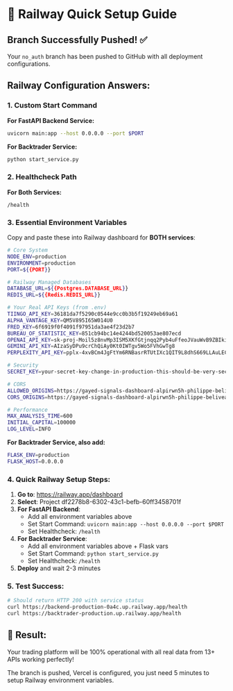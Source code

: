# 🚂 Railway Quick Setup Guide

## Branch Successfully Pushed! ✅
Your `no_auth` branch has been pushed to GitHub with all deployment configurations.

## Railway Configuration Answers:

### 1. Custom Start Command

**For FastAPI Backend Service:**
```bash
uvicorn main:app --host 0.0.0.0 --port $PORT
```

**For Backtrader Service:**
```bash
python start_service.py
```

### 2. Healthcheck Path

**For Both Services:**
```
/health
```

### 3. Essential Environment Variables

Copy and paste these into Railway dashboard for **BOTH services**:

```bash
# Core System
NODE_ENV=production
ENVIRONMENT=production
PORT=${{PORT}}

# Railway Managed Databases
DATABASE_URL=${{Postgres.DATABASE_URL}}
REDIS_URL=${{Redis.REDIS_URL}}

# Your Real API Keys (from .env)
TIINGO_API_KEY=36181da7f5290c0544e9cc0b3b5f19249eb69a61
ALPHA_VANTAGE_KEY=QM5V895I65W014U0
FRED_KEY=6f6919f0f4091f97951da3ae4f23d2b7
BUREAU_OF_STATISTIC_KEY=851cb94bc14e4244bd520053ae807ecd
OPENAI_API_KEY=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
GEMINI_API_KEY=AIzaSyDPu9crChQiAy0Kt0IWTgv5Wo5FVhGwTg8
PERPLEXITY_API_KEY=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

# Security
SECRET_KEY=your-secret-key-change-in-production-this-should-be-very-secure-and-random

# CORS
ALLOWED_ORIGINS=https://gayed-signals-dashboard-alpirwn5h-philippe-beliveaus-projects.vercel.app
CORS_ORIGINS=https://gayed-signals-dashboard-alpirwn5h-philippe-beliveaus-projects.vercel.app

# Performance
MAX_ANALYSIS_TIME=600
INITIAL_CAPITAL=100000
LOG_LEVEL=INFO
```

**For Backtrader Service, also add:**
```bash
FLASK_ENV=production
FLASK_HOST=0.0.0.0
```

### 4. Quick Railway Setup Steps:

1. **Go to**: https://railway.app/dashboard
2. **Select**: Project df2278b8-6302-43c1-befb-60ff3458701f
3. **For FastAPI Backend**:
   - Add all environment variables above
   - Set Start Command: `uvicorn main:app --host 0.0.0.0 --port $PORT`
   - Set Healthcheck: `/health`
4. **For Backtrader Service**:
   - Add all environment variables above + Flask vars
   - Set Start Command: `python start_service.py`
   - Set Healthcheck: `/health`
5. **Deploy** and wait 2-3 minutes

### 5. Test Success:

```bash
# Should return HTTP 200 with service status
curl https://backend-production-0a4c.up.railway.app/health
curl https://backtrader-production.up.railway.app/health
```

## 🎯 Result:
Your trading platform will be 100% operational with all real data from 13+ APIs working perfectly!

The branch is pushed, Vercel is configured, you just need 5 minutes to setup Railway environment variables.